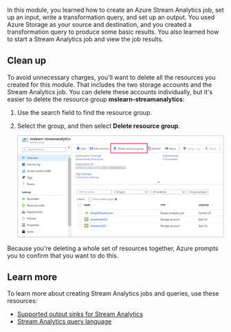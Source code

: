 In this module, you learned how to create an Azure Stream Analytics job, set up an input, write a transformation query, and set up an output. You used Azure Storage as your source and destination, and you created a transformation query to produce some basic results. You also learned how to start a Stream Analytics job and view the job results.

## Clean up

To avoid unnecessary charges, you'll want to delete all the resources you created for this module. That includes the two storage accounts and the Stream Analytics job. You can delete these accounts individually, but it's easier to delete the resource group **mslearn-streamanalytics**: 

1. Use the search field to find the resource group. 
1. Select the group, and then select **Delete resource group**. 

    ![Screenshot showing how to delete the resource group in the Azure portal](../media/10-cleanup.png)

Because you're deleting a whole set of resources together, Azure prompts you to confirm that you want to do this.

## Learn more

To learn more about creating Stream Analytics jobs and queries, use these resources:

* [Supported output sinks for Stream Analytics](https://docs.microsoft.com/azure/stream-analytics/stream-analytics-define-outputs)
* [Stream Analytics query language](https://docs.microsoft.com/stream-analytics-query/stream-analytics-query-language-reference)